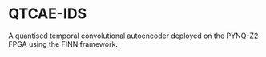 # QTCAE-IDS
A quantised temporal convolutional autoencoder deployed on the PYNQ-Z2 FPGA using the FINN framework. 
